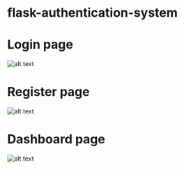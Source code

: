 # flask-authentication-system


# Login page
![alt text](S:\sarthak_drive_flask\view\login.png)


# Register page
![alt text](S:\sarthak_drive_flask\view\register.png)


# Dashboard page
![alt text](S:\sarthak_drive_flask\view\dashboard.png)
